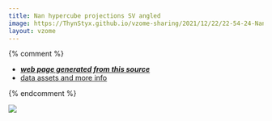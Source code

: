 ```yaml
---
title: Nan hypercube projections SV angled
image: https://ThynStyx.github.io/vzome-sharing/2021/12/22/22-54-24-Nan-hypercube-projections-SV angled/Nan-hypercube-projections-SV angled.png
layout: vzome
---
```


{% comment %}
 - [***web page generated from this source***][post]
 - [data assets and more info][github]

[post]: <https://ThynStyx.github.io/vzome-sharing/2021/12/22/Nan-hypercube-projections-SV angled-22-54-24.html>
[github]: <https://github.com/ThynStyx/vzome-sharing/tree/main/2021/12/22/22-54-24-Nan-hypercube-projections-SV angled/>
{% endcomment %}

<vzome-viewer style="width: 100%; height: 65vh;"
       src="https://ThynStyx.github.io/vzome-sharing/2021/12/22/22-54-24-Nan-hypercube-projections-SV angled/Nan-hypercube-projections-SV angled.vZome" >
  <img src="https://ThynStyx.github.io/vzome-sharing/2021/12/22/22-54-24-Nan-hypercube-projections-SV angled/Nan-hypercube-projections-SV angled.png" />
</vzome-viewer>